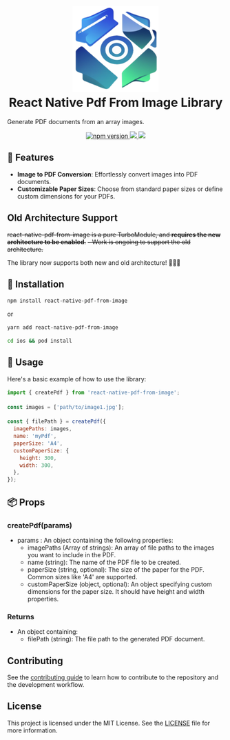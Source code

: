 <h1 align="center">
  <img width="200" height="200" src="./IMG/logo.png"/><br/>
  React Native Pdf From Image Library
</h1>

Generate PDF documents from an array images.

<p align="center">
  <a href="https://www.npmjs.com/package/react-native-pdf-from-image">
    <img alt="npm version" src="https://badge.fury.io/js/react-native-pdf-from-image.svg"/>
  </a>
  <a title='License' href="https://github.com/benjamineruvieru/react-native-pdf-from-image/blob/master/LICENSE" height="18">
    <img src='https://img.shields.io/badge/license-MIT-blue.svg' />
  </a>
  <a title='Tweet' href="https://twitter.com/intent/tweet?text=Check%20out%20this%20awesome%20React%20Native%20PDF%20from%20Image%20Library&url=https://github.com/benjamineruvieru/react-native-pdf-from-image&via=benjamin_eru&hashtags=react,reactnative,opensource,github,ux" height="18">
    <img src='https://img.shields.io/twitter/url/http/shields.io.svg?style=social' />
  </a>
</p>

## 🌟 Features

- **Image to PDF Conversion**: Effortlessly convert images into PDF documents.
- **Customizable Paper Sizes**: Choose from standard paper sizes or define custom dimensions for your PDFs.

## Old Architecture Support

~~react-native-pdf-from-image is a pure TurboModule, and **requires the new architecture to be enabled**.~~
~~- Work is ongoing to support the old architecture.~~

The library now supports both new and old architecture! 🎉🎉🎉

## 🚀 Installation

```sh
npm install react-native-pdf-from-image
```

or

```sh
yarn add react-native-pdf-from-image
```

```sh
cd ios && pod install
```

## 📖 Usage

Here's a basic example of how to use the library:

```js
import { createPdf } from 'react-native-pdf-from-image';

const images = ['path/to/image1.jpg'];

const { filePath } = createPdf({
  imagePaths: images,
  name: 'myPdf',
  paperSize: 'A4',
  customPaperSize: {
    height: 300,
    width: 300,
  },
});
```

## 📦 Props

### createPdf(params)

- params : An object containing the following properties:
  - imagePaths (Array of strings): An array of file paths to the images you want to include in the PDF.
  - name (string): The name of the PDF file to be created.
  - paperSize (string, optional): The size of the paper for the PDF. Common sizes like 'A4' are supported.
  - customPaperSize (object, optional): An object specifying custom dimensions for the paper size. It should have height and width properties.

### Returns

- An object containing:
  - filePath (string): The file path to the generated PDF document.

## Contributing

See the [contributing guide](CONTRIBUTING.md) to learn how to contribute to the repository and the development workflow.

## License

This project is licensed under the MIT License. See the [LICENSE](LICENSE) file for more information.

